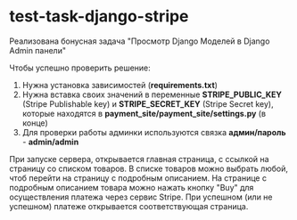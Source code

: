 # test-task-django-stripe

Реализована бонусная задача "Просмотр Django Моделей в Django Admin панели"

Чтобы успешно проверить решение:
1. Нужна установка зависимостей (**requirements.txt**)
2. Нужна вставка своих значений в переменные **STRIPE_PUBLIC_KEY** (Stripe Publishable key) и **STRIPE_SECRET_KEY** (Stripe Secret key), которые находятся в **payment_site/payment_site/settings.py** (в конце)
3. Для проверки работы админки используются связка **админ/пароль** - **admin/admin**

При запуске сервера, открывается главная страница, с ссылкой на страницу со списком товаров.
В списке товаров можно выбрать любой, чтоб перейти на страницу с подробным описанием.
На странице с подробным описанием товара можно нажать кнопку "Buy" для осуществления платежа через сервис Stripe.
При успешном (или не успешном) платеже открывается соответствующая страница.
